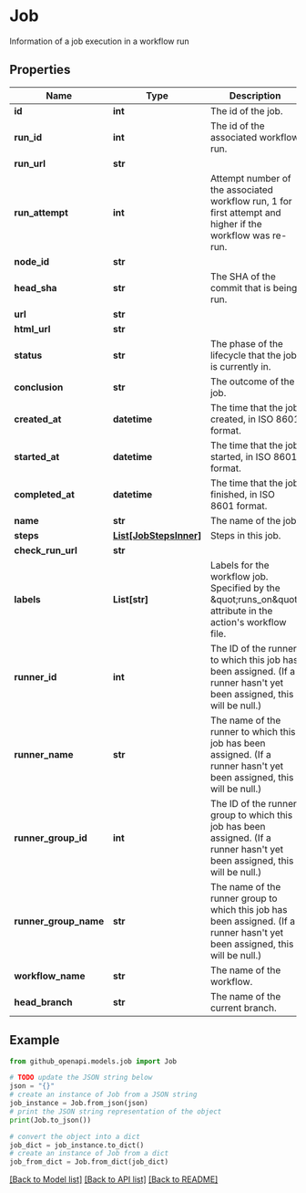 # Job

Information of a job execution in a workflow run

## Properties

Name | Type | Description | Notes
------------ | ------------- | ------------- | -------------
**id** | **int** | The id of the job. | 
**run_id** | **int** | The id of the associated workflow run. | 
**run_url** | **str** |  | 
**run_attempt** | **int** | Attempt number of the associated workflow run, 1 for first attempt and higher if the workflow was re-run. | [optional] 
**node_id** | **str** |  | 
**head_sha** | **str** | The SHA of the commit that is being run. | 
**url** | **str** |  | 
**html_url** | **str** |  | 
**status** | **str** | The phase of the lifecycle that the job is currently in. | 
**conclusion** | **str** | The outcome of the job. | 
**created_at** | **datetime** | The time that the job created, in ISO 8601 format. | 
**started_at** | **datetime** | The time that the job started, in ISO 8601 format. | 
**completed_at** | **datetime** | The time that the job finished, in ISO 8601 format. | 
**name** | **str** | The name of the job. | 
**steps** | [**List[JobStepsInner]**](JobStepsInner.md) | Steps in this job. | [optional] 
**check_run_url** | **str** |  | 
**labels** | **List[str]** | Labels for the workflow job. Specified by the \&quot;runs_on\&quot; attribute in the action&#39;s workflow file. | 
**runner_id** | **int** | The ID of the runner to which this job has been assigned. (If a runner hasn&#39;t yet been assigned, this will be null.) | 
**runner_name** | **str** | The name of the runner to which this job has been assigned. (If a runner hasn&#39;t yet been assigned, this will be null.) | 
**runner_group_id** | **int** | The ID of the runner group to which this job has been assigned. (If a runner hasn&#39;t yet been assigned, this will be null.) | 
**runner_group_name** | **str** | The name of the runner group to which this job has been assigned. (If a runner hasn&#39;t yet been assigned, this will be null.) | 
**workflow_name** | **str** | The name of the workflow. | 
**head_branch** | **str** | The name of the current branch. | 

## Example

```python
from github_openapi.models.job import Job

# TODO update the JSON string below
json = "{}"
# create an instance of Job from a JSON string
job_instance = Job.from_json(json)
# print the JSON string representation of the object
print(Job.to_json())

# convert the object into a dict
job_dict = job_instance.to_dict()
# create an instance of Job from a dict
job_from_dict = Job.from_dict(job_dict)
```
[[Back to Model list]](../README.md#documentation-for-models) [[Back to API list]](../README.md#documentation-for-api-endpoints) [[Back to README]](../README.md)


